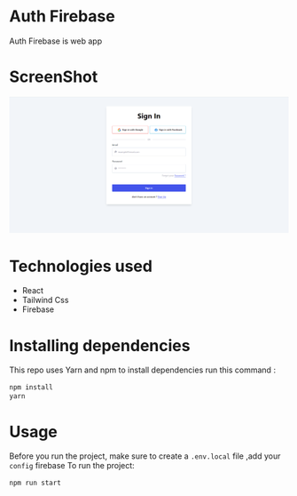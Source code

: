 # Auth Firebase
Auth Firebase is web app 

# ScreenShot
![signin](/ScreenShot/auth/signin.png)

# Technologies used

* React 
* Tailwind Css
* Firebase
# Installing dependencies
This repo uses Yarn and npm to install dependencies run this command :

```
npm install 
yarn 
```
# Usage
Before you run the project, make sure to create a `.env.local` file ,add your `config` firebase 
To run the project:

```
npm run start
```
